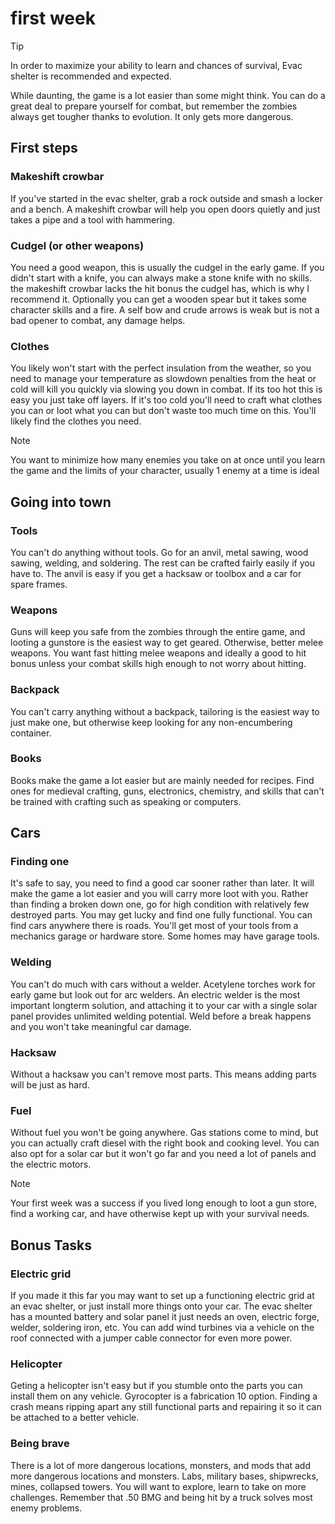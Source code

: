 # first week

> [!TIP]
>
> In order to maximize your ability to learn and chances of survival, Evac shelter is recommended and
> expected.

While daunting, the game is a lot easier than some might think. You can do a great deal to prepare
yourself for combat, but remember the zombies always get tougher thanks to evolution. It only gets
more dangerous.

## First steps

### Makeshift crowbar

If you've started in the evac shelter, grab a rock outside and smash a locker and a bench. A
makeshift crowbar will help you open doors quietly and just takes a pipe and a tool with hammering.

### Cudgel (or other weapons)

You need a good weapon, this is usually the cudgel in the early game. If you didn't start with a
knife, you can always make a stone knife with no skills. the makeshift crowbar lacks the hit bonus
the cudgel has, which is why I recommend it. Optionally you can get a wooden spear but it takes some
character skills and a fire. A self bow and crude arrows is weak but is not a bad opener to combat,
any damage helps.

### Clothes

You likely won't start with the perfect insulation from the weather, so you need to manage your
temperature as slowdown penalties from the heat or cold will kill you quickly via slowing you down
in combat. If its too hot this is easy you just take off layers. If it's too cold you'll need to
craft what clothes you can or loot what you can but don't waste too much time on this. You'll likely
find the clothes you need.

> [!NOTE]
>
> You want to minimize how many enemies you take on at once until you learn the game and the limits of
> your character, usually 1 enemy at a time is ideal

## Going into town

### Tools

You can't do anything without tools. Go for an anvil, metal sawing, wood sawing, welding, and
soldering. The rest can be crafted fairly easily if you have to. The anvil is easy if you get a
hacksaw or toolbox and a car for spare frames.

### Weapons

Guns will keep you safe from the zombies through the entire game, and looting a gunstore is the
easiest way to get geared. Otherwise, better melee weapons. You want fast hitting melee weapons and
ideally a good to hit bonus unless your combat skills high enough to not worry about hitting.

### Backpack

You can't carry anything without a backpack, tailoring is the easiest way to just make one, but
otherwise keep looking for any non-encumbering container.

### Books

Books make the game a lot easier but are mainly needed for recipes. Find ones for medieval crafting,
guns, electronics, chemistry, and skills that can't be trained with crafting such as speaking or
computers.

## Cars

### Finding one

It's safe to say, you need to find a good car sooner rather than later. It will make the game a lot
easier and you will carry more loot with you. Rather than finding a broken down one, go for high
condition with relatively few destroyed parts. You may get lucky and find one fully functional. You
can find cars anywhere there is roads. You'll get most of your tools from a mechanics garage or
hardware store. Some homes may have garage tools.

### Welding

You can't do much with cars without a welder. Acetylene torches work for early game but look out for
arc welders. An electric welder is the most important longterm solution, and attaching it to your
car with a single solar panel provides unlimited welding potential. Weld before a break happens and
you won't take meaningful car damage.

### Hacksaw

Without a hacksaw you can't remove most parts. This means adding parts will be just as hard.

### Fuel

Without fuel you won't be going anywhere. Gas stations come to mind, but you can actually craft
diesel with the right book and cooking level. You can also opt for a solar car but it won't go far
and you need a lot of panels and the electric motors.

> [!NOTE]
>
> Your first week was a success if you lived long enough to loot a gun store, find a working car, and
> have otherwise kept up with your survival needs.

## Bonus Tasks

### Electric grid

If you made it this far you may want to set up a functioning electric grid at an evac shelter, or
just install more things onto your car. The evac shelter has a mounted battery and solar panel it
just needs an oven, electric forge, welder, soldering iron, etc. You can add wind turbines via a
vehicle on the roof connected with a jumper cable connector for even more power.

### Helicopter

Geting a helicopter isn't easy but if you stumble onto the parts you can install them on any
vehicle. Gyrocopter is a fabrication 10 option. Finding a crash means ripping apart any still
functional parts and repairing it so it can be attached to a better vehicle.

### Being brave

There is a lot of more dangerous locations, monsters, and mods that add more dangerous locations and
monsters. Labs, military bases, shipwrecks, mines, collapsed towers. You will want to explore, learn
to take on more challenges. Remember that .50 BMG and being hit by a truck solves most enemy
problems.
